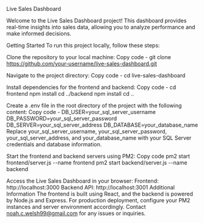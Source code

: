 Live Sales Dashboard

Welcome to the Live Sales Dashboard project! This dashboard provides real-time insights into sales data, allowing you to analyze performance and make informed decisions.

Getting Started
To run this project locally, follow these steps:

Clone the repository to your local machine:
Copy code -
git clone https://github.com/your-username/live-sales-dashboard.git

Navigate to the project directory:
Copy code -
cd live-sales-dashboard


Install dependencies for the frontend and backend:
Copy code -
cd frontend
npm install
cd ../backend
npm install
cd ..

Create a .env file in the root directory of the project with the following content:
Copy code -
DB_USER=your_sql_server_username
DB_PASSWORD=your_sql_server_password
DB_SERVER=your_sql_server_address
DB_DATABASE=your_database_name
Replace your_sql_server_username, your_sql_server_password, your_sql_server_address, and your_database_name with your SQL Server credentials and database information.

Start the frontend and backend servers using PM2:
Copy code
pm2 start frontend/server.js --name frontend
pm2 start backend/server.js --name backend


Access the Live Sales Dashboard in your browser:
Frontend: http://localhost:3000
Backend API: http://localhost:3001
Additional Information
The frontend is built using React, and the backend is powered by Node.js and Express.
For production deployment, configure your PM2 instances and server environment accordingly.
Contact noah.c.welsh99@gmail.com for any issues or inquiries.
